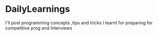 # DailyLearnings
I'll post programming concepts ,tips and tricks I learnt for preparing for competitive prog and Interviews

